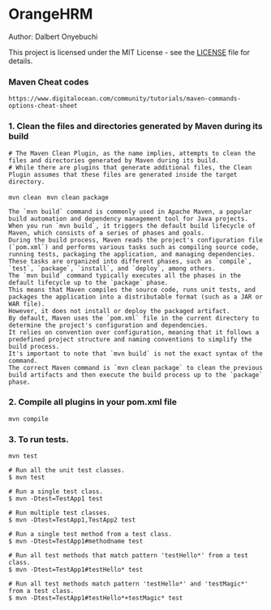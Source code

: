 # OrangeHRM
Author: Dalbert Onyebuchi

This project is licensed under the MIT License - see the [LICENSE](./LICENSE) file for details.

### Maven Cheat codes
    https://www.digitalocean.com/community/tutorials/maven-commands-options-cheat-sheet

###  1. Clean the files and directories generated by Maven during its build
    # The Maven Clean Plugin, as the name implies, attempts to clean the files and directories generated by Maven during its build. 
    # While there are plugins that generate additional files, the Clean Plugin assumes that these files are generated inside the target directory.
```mvn clean ```
```mvn clean package```

    The `mvn build` command is commonly used in Apache Maven, a popular build automation and dependency management tool for Java projects. 
    When you run `mvn build`, it triggers the default build lifecycle of Maven, which consists of a series of phases and goals. 
    During the build process, Maven reads the project's configuration file (`pom.xml`) and performs various tasks such as compiling source code, 
    running tests, packaging the application, and managing dependencies. 
    These tasks are organized into different phases, such as `compile`, `test`, `package`, `install`, and `deploy`, among others.
    The `mvn build` command typically executes all the phases in the default lifecycle up to the `package` phase. 
    This means that Maven compiles the source code, runs unit tests, and packages the application into a distributable format (such as a JAR or WAR file). 
    However, it does not install or deploy the packaged artifact.
    By default, Maven uses the `pom.xml` file in the current directory to determine the project's configuration and dependencies. 
    It relies on convention over configuration, meaning that it follows a predefined project structure and naming conventions to simplify the build process.
    It's important to note that `mvn build` is not the exact syntax of the command. 
    The correct Maven command is `mvn clean package` to clean the previous build artifacts and then execute the build process up to the `package` phase.

### 2. Compile all plugins in your pom.xml file
```mvn compile ```

### 3. To run tests.
```mvn test ```

    # Run all the unit test classes.
    $ mvn test

    # Run a single test class.
    $ mvn -Dtest=TestApp1 test

    # Run multiple test classes.
    $ mvn -Dtest=TestApp1,TestApp2 test
    
    # Run a single test method from a test class.
    $ mvn -Dtest=TestApp1#methodname test
    
    # Run all test methods that match pattern 'testHello*' from a test class.
    $ mvn -Dtest=TestApp1#testHello* test
    
    # Run all test methods match pattern 'testHello*' and 'testMagic*' from a test class.
    $ mvn -Dtest=TestApp1#testHello*+testMagic* test


